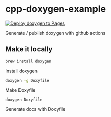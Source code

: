 # cpp-doxygen-example

[![Deploy doxygen to Pages](https://github.com/sh-cho/cpp-doxygen-example/actions/workflows/deploy_docs.yml/badge.svg?branch=main&event=push)](https://github.com/sh-cho/cpp-doxygen-example/actions/workflows/deploy_docs.yml)

Generate / publish doxygen with github actions

## Make it locally

```sh
brew install doxygen
```
Install doxygen

```sh
doxygen -g Doxyfile
```
Make Doxyfile

```sh
doxygen Doxyfile
```
Generate docs with Doxyfile

